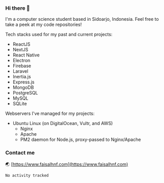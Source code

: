 ### Hi there 👋

I'm a computer science student based in Sidoarjo, Indonesia. Feel free to take a peek at my code repositories!

Tech stacks used for my past and current projects:
- ReactJS
- NextJS
- React Native
- Electron
- Firebase
- Laravel
- Inertia.js
- Express.js
- MongoDB
- PostgreSQL
- MySQL
- SQLite

Webservers I've managed for my projects:
- Ubuntu Linux (on DigitalOcean, Vultr, and AWS)
    - Nginx
    - Apache
    - PM2 daemon for Node.js, proxy-passed to Nginx/Apache

### Contact me  
🌏 [https://www.faisalhnf.com](https://www.faisalhnf.com)

<!--START_SECTION:waka-->

```text
No activity tracked
```

<!--END_SECTION:waka-->
